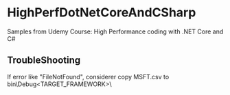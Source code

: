 # HighPerfDotNetCoreAndCSharp
Samples from Udemy Course: High Performance coding with .NET Core and C#

## TroubleShooting

If error like "FileNotFound", considerer copy MSFT.csv to bin\Debug\<TARGET_FRAMEWORK>\
